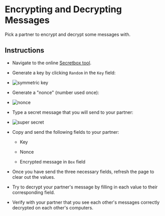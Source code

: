 # Encrypting and Decrypting Messages

Pick a partner to encrypt and decrypt some messages with.

## Instructions

* Navigate to the online [Secretbox tool](https://tweetnacl.js.org/#/secretbox).

* Generate a key by clicking `Random` in the `Key` field:

* ![symmetric key](Images/symmetric-key.png)

* Generate a "nonce" (number used once):

* ![nonce](Images/symmetric-nonce.png)

* Type a secret message that you will send to your partner:

* ![super secret](Images/symmetric-message.png)

* Copy and send the following fields to your partner:

  * Key

  * Nonce

  * Encrypted message in `Box` field

* Once you have send the three necessary fields, refresh the page to clear out the values.

* Try to decrypt your partner's message by filling in each value to their corresponding field.

* Verify with your partner that you see each other's messages correctly decrypted on each other's computers.
